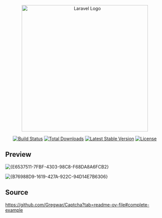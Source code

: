 <p align="center"><a href="https://laravel.com" target="_blank"><img src="https://raw.githubusercontent.com/laravel/art/master/logo-lockup/5%20SVG/2%20CMYK/1%20Full%20Color/laravel-logolockup-cmyk-red.svg" width="400" alt="Laravel Logo"></a></p>

<p align="center">
<a href="https://github.com/laravel/framework/actions"><img src="https://github.com/laravel/framework/workflows/tests/badge.svg" alt="Build Status"></a>
<a href="https://packagist.org/packages/laravel/framework"><img src="https://img.shields.io/packagist/dt/laravel/framework" alt="Total Downloads"></a>
<a href="https://packagist.org/packages/laravel/framework"><img src="https://img.shields.io/packagist/v/laravel/framework" alt="Latest Stable Version"></a>
<a href="https://packagist.org/packages/laravel/framework"><img src="https://img.shields.io/packagist/l/laravel/framework" alt="License"></a>
</p>




## Preview

![{E6537511-7FBF-4303-98C8-F68DA8A6FCB2}](https://github.com/user-attachments/assets/5b041e90-28ad-44df-bb5f-5ab2f3dc7a9f)

![{B76988D9-1619-427A-922C-94D14E7B6306}](https://github.com/user-attachments/assets/d87549a0-1a8a-4dec-a90d-5c35f611b617)



## Source

https://github.com/Gregwar/Captcha?tab=readme-ov-file#complete-example


